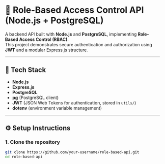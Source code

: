 # 🔐 Role-Based Access Control API (Node.js + PostgreSQL)

A backend API built with **Node.js** and **PostgreSQL**, implementing **Role-Based Access Control (RBAC)**.  
This project demonstrates secure authentication and authorization using **JWT** and a modular Express.js structure.

---

## 🚀 Tech Stack

- **Node.js**  
- **Express.js**  
- **PostgreSQL**  
- **pg** (PostgreSQL client)  
- **JWT** (JSON Web Tokens for authentication, stored in `utils/`)  
- **dotenv** (environment variable management)  

---

## ⚙️ Setup Instructions

### 1. Clone the repository
```bash
git clone https://github.com/your-username/role-based-api.git
cd role-based-api
